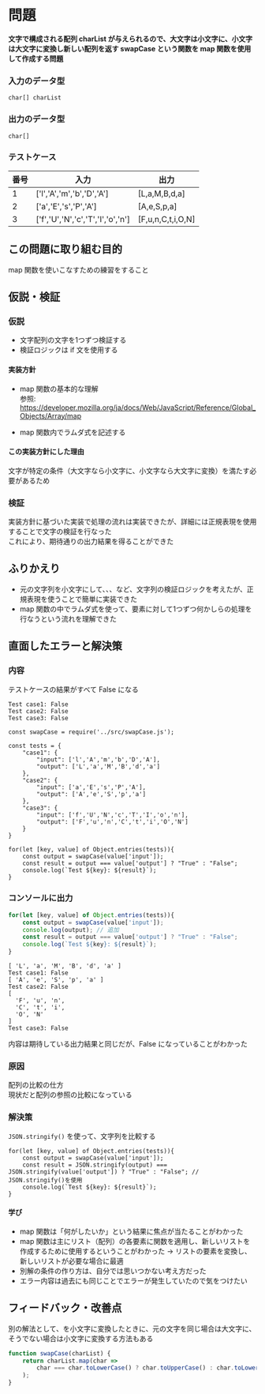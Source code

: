 # 問題

**文字で構成される配列 charList が与えられるので、大文字は小文字に、小文字は大文字に変換し新しい配列を返す swapCase という関数を map 関数を使用して作成する問題**  

### 入力のデータ型

`char[] charList`  

### 出力のデータ型

`char[]`  

### テストケース

| 番号 | 入力 | 出力 |
| - | - | - |
| 1 | ['l','A','m','b','D','A'] | [L,a,M,B,d,a] | 
| 2 | ['a','E','s','P','A'] | [A,e,S,p,a] |
| 3 | ['f','U','N','c','T','I','o','n'] | [F,u,n,C,t,i,O,N] | 

## この問題に取り組む目的

map 関数を使いこなすための練習をすること  

## 仮説・検証

### 仮説

- 文字配列の文字を1つずつ検証する  
- 検証ロジックは if 文を使用する

#### 実装方針
  
- map 関数の基本的な理解  
参照: https://developer.mozilla.org/ja/docs/Web/JavaScript/Reference/Global_Objects/Array/map

- map 関数内でラムダ式を記述する

#### この実装方針にした理由

文字が特定の条件（大文字なら小文字に、小文字なら大文字に変換）を満たす必要があるため

### 検証

実装方針に基づいた実装で処理の流れは実装できたが、詳細には正規表現を使用することで文字の検証を行なった  
これにより、期待通りの出力結果を得ることができた

## ふりかえり

- 元の文字列を小文字にして、、、など、文字列の検証ロジックを考えたが、正規表現を使うことで簡単に実装できた  
- map 関数の中でラムダ式を使って、要素に対して1つずつ何かしらの処理を行なうという流れを理解できた  

## 直面したエラーと解決策

### 内容

テストケースの結果がすべて False になる

```sh:
Test case1: False
Test case2: False
Test case3: False
```

```js: 改善前
const swapCase = require('../src/swapCase.js');

const tests = {
    "case1": {
        "input": ['l','A','m','b','D','A'],
        "output": ['L','a','M','B','d','a']
    },
    "case2": {
        "input": ['a','E','s','P','A'],
        "output": ['A','e','S','p','a']
    },
    "case3": {
        "input": ['f','U','N','c','T','I','o','n'],
        "output": ['F','u','n','C','t','i','O','N']
    }
}

for(let [key, value] of Object.entries(tests)){
    const output = swapCase(value['input']);
    const result = output === value['output'] ? "True" : "False";
    console.log(`Test ${key}: ${result}`);
}
```

### コンソールに出力

```js
for(let [key, value] of Object.entries(tests)){
    const output = swapCase(value['input']);
    console.log(output); // 追加
    const result = output === value['output'] ? "True" : "False";
    console.log(`Test ${key}: ${result}`);
}
```

```sh: 出力結果
[ 'L', 'a', 'M', 'B', 'd', 'a' ]
Test case1: False
[ 'A', 'e', 'S', 'p', 'a' ]
Test case2: False
[
  'F', 'u', 'n',
  'C', 't', 'i',
  'O', 'N'
]
Test case3: False
```

内容は期待している出力結果と同じだが、False になっていることがわかった

### 原因

配列の比較の仕方  
現状だと配列の参照の比較になっている  

### 解決策

`JSON.stringify()` を使って、文字列を比較する  

```js: 改善後
for(let [key, value] of Object.entries(tests)){
    const output = swapCase(value['input']);
    const result = JSON.stringify(output) === JSON.stringify(value['output']) ? "True" : "False"; // JSON.stringify()を使用
    console.log(`Test ${key}: ${result}`);
}
```

#### 学び

- map 関数は「何がしたいか」という結果に焦点が当たることがわかった
- map 関数は主にリスト（配列）の各要素に関数を適用し、新しいリストを作成するために使用するということがわかった
→ リストの要素を変換し、新しいリストが必要な場合に最適
- 別解の条件の作り方は、自分では思いつかない考え方だった  
- エラー内容は過去にも同じことでエラーが発生していたので気をつけたい  

## フィードバック・改善点

別の解法として、を小文字に変換したときに、元の文字を同じ場合は大文字に、そうでない場合は小文字に変換する方法もある  

```js
function swapCase(charList) {
    return charList.map(char => 
        char === char.toLowerCase() ? char.toUpperCase() : char.toLowerCase()
    );
}
```
